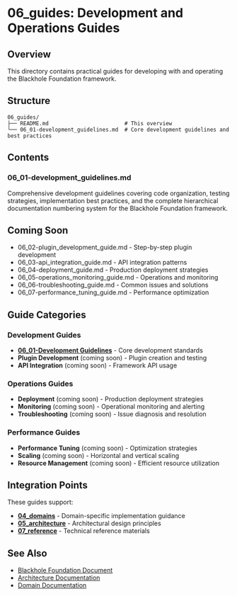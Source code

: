 # 06_guides: Development and Operations Guides

## Overview

This directory contains practical guides for developing with and operating the Blackhole Foundation framework.

## Structure

```
06_guides/
├── README.md                        # This overview
└── 06_01-development_guidelines.md  # Core development guidelines and best practices
```

## Contents

### 06_01-development_guidelines.md
Comprehensive development guidelines covering code organization, testing strategies, implementation best practices, and the complete hierarchical documentation numbering system for the Blackhole Foundation framework.

## Coming Soon

- 06_02-plugin_development_guide.md - Step-by-step plugin development
- 06_03-api_integration_guide.md - API integration patterns
- 06_04-deployment_guide.md - Production deployment strategies
- 06_05-operations_monitoring_guide.md - Operations and monitoring
- 06_06-troubleshooting_guide.md - Common issues and solutions
- 06_07-performance_tuning_guide.md - Performance optimization

## Guide Categories

### Development Guides
- **[06_01-Development Guidelines](./06_01-development_guidelines.md)** - Core development standards
- **Plugin Development** (coming soon) - Plugin creation and testing
- **API Integration** (coming soon) - Framework API usage

### Operations Guides  
- **Deployment** (coming soon) - Production deployment strategies
- **Monitoring** (coming soon) - Operational monitoring and alerting
- **Troubleshooting** (coming soon) - Issue diagnosis and resolution

### Performance Guides
- **Performance Tuning** (coming soon) - Optimization strategies
- **Scaling** (coming soon) - Horizontal and vertical scaling
- **Resource Management** (coming soon) - Efficient resource utilization

## Integration Points

These guides support:

- **[04_domains](../04_domains/)** - Domain-specific implementation guidance
- **[05_architecture](../05_architecture/)** - Architectural design principles
- **[07_reference](../07_reference/)** - Technical reference materials

## See Also

- [Blackhole Foundation Document](../02-blackhole_foundation.md)
- [Architecture Documentation](../05_architecture/README.md)
- [Domain Documentation](../04_domains/README.md)